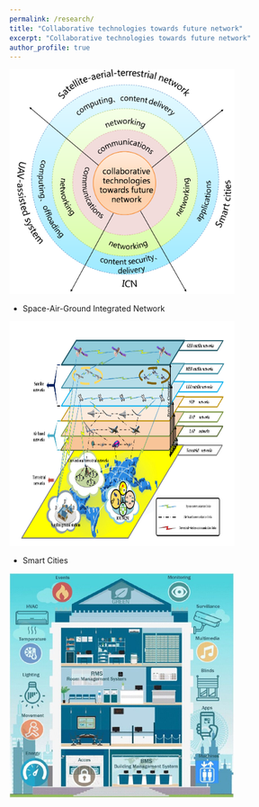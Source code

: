 ```yaml
---
permalink: /research/
title: "Collaborative technologies towards future network"
excerpt: "Collaborative technologies towards future network"
author_profile: true
---
```


<img src="/images/framework.png" height="400" width="400">


* Space-Air-Ground Integrated Network  

<img src="/images/stn.png" height="400" width="400">


* Smart Cities  

<img src="/images/smc.png" height="400" width="400">


